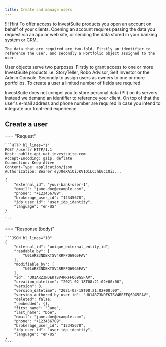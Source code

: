 ```yaml
---
title: Create and manage users
---
```


!!! Hint
    To offer access to InvestSuite products you open an account on behalf of your clients. Opening an account requires passing the data you request via an app or web site, or sending the data stored in your banking system or CRM. 
   
    The data that are required are two-fold. Firstly an identifier to reference the user, and secondly a Portfolio object assigned to the user.

User objects serve two purposes. Firstly to grant access to one or more InvestSuite products i.e. StoryTeller, Robo Advisor, Self Investor or the Admin Console. Secondly to assign users as owners to one or more portfolios. To create a user a limited number of fields are required.

InvestSuite does not compel you to store personal data (PII) on its servers. Instead we demand an identifier to reference your client. On top of that the user's e-mail address and phone number are required in case you intend to integrate our front-end experience.

## Create a user

=== "Request"

    ```HTTP hl_lines="1"
    POST /users/ HTTP/1.1
    Host: public-api.uat.investsuite.com
    Accept-Encoding: gzip, deflate
    Connection: Keep-Alive
    Content-Type: application/json
    Authorization: Bearer eyJ0eXAiOiJKV1QiLCJhbGciOiJ...

    {
        "external_id": "your-bank-user-1",
        "email": "jane.doe@example.com",
        "phone": "+123456789",
        "brokerage_user_id": "12345678",
        "idp_user_id": "user_idp_identity",
        "language": "en-US"
    }

    ```

=== "Response (body)"

    ```JSON hl_lines="10"
    {
        "external_id": "unique_external_entity_id",
        "readable_by": [
            "U01ARZ3NDEKTSV4RRFFQ69G5FAV"
        ],
        "modifiable_by": [
            "U01ARZ3NDEKTSV4RRFFQ69G5FAV"
        ],
        "id": "U01ARZ3NDEKTSV4RRFFQ69G5FAV",
        "creation_datetime": "2021-02-18T08:21:02+00:00",
        "version": 3,
        "version_datetime": "2021-02-18T08:21:02+00:00",
        "version_authored_by_user_id": "U01ARZ3NDEKTSV4RRFFQ69G5FAV",
        "deleted": false,
        "_embedded": {},
        "first_name": "Jane",
        "last_name": "Doe",
        "email": "jane.doe@example.com",
        "phone": "+123456789",
        "brokerage_user_id": "12345678",
        "idp_user_id": "user_idp_identity",
        "language": "en-US"
    }
    ```